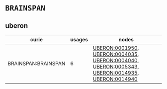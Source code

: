 # `BRAINSPAN`

## uberon

| curie               |   usages | nodes                                                                                                                                                                                                                                                                                                                                                |
|---------------------|----------|------------------------------------------------------------------------------------------------------------------------------------------------------------------------------------------------------------------------------------------------------------------------------------------------------------------------------------------------------|
| BRAINSPAN:BRAINSPAN |        6 | [UBERON:0001950](https://bioregistry.io/UBERON:0001950), [UBERON:0004035](https://bioregistry.io/UBERON:0004035), [UBERON:0004040](https://bioregistry.io/UBERON:0004040), [UBERON:0005343](https://bioregistry.io/UBERON:0005343), [UBERON:0014935](https://bioregistry.io/UBERON:0014935), [UBERON:0014940](https://bioregistry.io/UBERON:0014940) |

